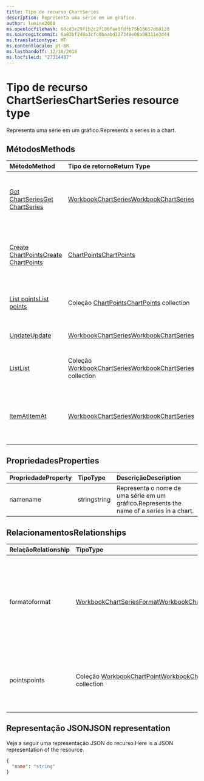 ```yaml
---
title: Tipo de recurso ChartSeries
description: Representa uma série em um gráfico.
author: lumine2008
ms.openlocfilehash: 60cd3e29f1b2c2f106fae0fdfb76b18657d68120
ms.sourcegitcommit: 6a82bf240a3cfc0baabd227349e08a08311e3d44
ms.translationtype: MT
ms.contentlocale: pt-BR
ms.lasthandoff: 12/18/2018
ms.locfileid: "27314487"
---
```

# <a name="chartseries-resource-type"></a><span data-ttu-id="dad65-103">Tipo de recurso ChartSeries</span><span class="sxs-lookup"><span data-stu-id="dad65-103">ChartSeries resource type</span></span>

<span data-ttu-id="dad65-104">Representa uma série em um gráfico.</span><span class="sxs-lookup"><span data-stu-id="dad65-104">Represents a series in a chart.</span></span>


## <a name="methods"></a><span data-ttu-id="dad65-105">Métodos</span><span class="sxs-lookup"><span data-stu-id="dad65-105">Methods</span></span>

| <span data-ttu-id="dad65-106">Método</span><span class="sxs-lookup"><span data-stu-id="dad65-106">Method</span></span>           | <span data-ttu-id="dad65-107">Tipo de retorno</span><span class="sxs-lookup"><span data-stu-id="dad65-107">Return Type</span></span>    |<span data-ttu-id="dad65-108">Descrição</span><span class="sxs-lookup"><span data-stu-id="dad65-108">Description</span></span>|
|:---------------|:--------|:----------|
|[<span data-ttu-id="dad65-109">Get ChartSeries</span><span class="sxs-lookup"><span data-stu-id="dad65-109">Get ChartSeries</span></span>](../api/chartseries-get.md) | [<span data-ttu-id="dad65-110">WorkbookChartSeries</span><span class="sxs-lookup"><span data-stu-id="dad65-110">WorkbookChartSeries</span></span>](chartseries.md) |<span data-ttu-id="dad65-111">Leia as propriedades e os relacionamentos do objeto chartSeries.</span><span class="sxs-lookup"><span data-stu-id="dad65-111">Read properties and relationships of chartSeries object.</span></span>|
|[<span data-ttu-id="dad65-112">Create ChartPoints</span><span class="sxs-lookup"><span data-stu-id="dad65-112">Create ChartPoints</span></span>](../api/chartseries-post-points.md) |[<span data-ttu-id="dad65-113">ChartPoints</span><span class="sxs-lookup"><span data-stu-id="dad65-113">ChartPoints</span></span>](chartpoint.md)| <span data-ttu-id="dad65-114">Crie um novo ChartPoints postando na coleção de pontos.</span><span class="sxs-lookup"><span data-stu-id="dad65-114">Create a new ChartPoints by posting to the points collection.</span></span>|
|[<span data-ttu-id="dad65-115">List points</span><span class="sxs-lookup"><span data-stu-id="dad65-115">List points</span></span>](../api/chartseries-list-points.md) |<span data-ttu-id="dad65-116">Coleção [ChartPoints](chartpoint.md)</span><span class="sxs-lookup"><span data-stu-id="dad65-116">[ChartPoints](chartpoint.md) collection</span></span>| <span data-ttu-id="dad65-117">Obtenha uma coleção de objetos ChartPoints.</span><span class="sxs-lookup"><span data-stu-id="dad65-117">Get a ChartPoints object collection.</span></span>|
|[<span data-ttu-id="dad65-118">Update</span><span class="sxs-lookup"><span data-stu-id="dad65-118">Update</span></span>](../api/chartseries-update.md) | [<span data-ttu-id="dad65-119">WorkbookChartSeries</span><span class="sxs-lookup"><span data-stu-id="dad65-119">WorkbookChartSeries</span></span>](chartseries.md) |<span data-ttu-id="dad65-120">Atualize o objeto ChartSeries.</span><span class="sxs-lookup"><span data-stu-id="dad65-120">Update ChartSeries object.</span></span> |
|[<span data-ttu-id="dad65-121">List</span><span class="sxs-lookup"><span data-stu-id="dad65-121">List</span></span>](../api/chartseries-list.md) | <span data-ttu-id="dad65-122">Coleção [WorkbookChartSeries](chartseries.md)</span><span class="sxs-lookup"><span data-stu-id="dad65-122">[WorkbookChartSeries](chartseries.md) collection</span></span> |<span data-ttu-id="dad65-123">Obtenha uma coleção de objetos chartSeries.</span><span class="sxs-lookup"><span data-stu-id="dad65-123">Get chartSeries object collection.</span></span> |
|[<span data-ttu-id="dad65-124">ItemAt</span><span class="sxs-lookup"><span data-stu-id="dad65-124">ItemAt</span></span>](../api/chartseriescollection-itemat.md)|[<span data-ttu-id="dad65-125">WorkbookChartSeries</span><span class="sxs-lookup"><span data-stu-id="dad65-125">WorkbookChartSeries</span></span>](chartseries.md)|<span data-ttu-id="dad65-126">Recupera uma série com base na respectiva posição na coleção.</span><span class="sxs-lookup"><span data-stu-id="dad65-126">Retrieves a series based on its position in the collection</span></span>|

## <a name="properties"></a><span data-ttu-id="dad65-127">Propriedades</span><span class="sxs-lookup"><span data-stu-id="dad65-127">Properties</span></span>
| <span data-ttu-id="dad65-128">Propriedade</span><span class="sxs-lookup"><span data-stu-id="dad65-128">Property</span></span>     | <span data-ttu-id="dad65-129">Tipo</span><span class="sxs-lookup"><span data-stu-id="dad65-129">Type</span></span>   |<span data-ttu-id="dad65-130">Descrição</span><span class="sxs-lookup"><span data-stu-id="dad65-130">Description</span></span>|
|:---------------|:--------|:----------|
|<span data-ttu-id="dad65-131">name</span><span class="sxs-lookup"><span data-stu-id="dad65-131">name</span></span>|<span data-ttu-id="dad65-132">string</span><span class="sxs-lookup"><span data-stu-id="dad65-132">string</span></span>|<span data-ttu-id="dad65-133">Representa o nome de uma série em um gráfico.</span><span class="sxs-lookup"><span data-stu-id="dad65-133">Represents the name of a series in a chart.</span></span>|

## <a name="relationships"></a><span data-ttu-id="dad65-134">Relacionamentos</span><span class="sxs-lookup"><span data-stu-id="dad65-134">Relationships</span></span>
| <span data-ttu-id="dad65-135">Relação</span><span class="sxs-lookup"><span data-stu-id="dad65-135">Relationship</span></span> | <span data-ttu-id="dad65-136">Tipo</span><span class="sxs-lookup"><span data-stu-id="dad65-136">Type</span></span>   |<span data-ttu-id="dad65-137">Descrição</span><span class="sxs-lookup"><span data-stu-id="dad65-137">Description</span></span>|
|:---------------|:--------|:----------|
|<span data-ttu-id="dad65-138">formato</span><span class="sxs-lookup"><span data-stu-id="dad65-138">format</span></span>|[<span data-ttu-id="dad65-139">WorkbookChartSeriesFormat</span><span class="sxs-lookup"><span data-stu-id="dad65-139">WorkbookChartSeriesFormat</span></span>](chartseriesformat.md)|<span data-ttu-id="dad65-p101">Representa a formatação de uma série do gráfico, que inclui a formatação de linha e de preenchimento. Somente leitura.</span><span class="sxs-lookup"><span data-stu-id="dad65-p101">Represents the formatting of a chart series, which includes fill and line formatting. Read-only.</span></span>|
|<span data-ttu-id="dad65-142">points</span><span class="sxs-lookup"><span data-stu-id="dad65-142">points</span></span>|<span data-ttu-id="dad65-143">Coleção [WorkbookChartPoint](chartpoint.md)</span><span class="sxs-lookup"><span data-stu-id="dad65-143">[WorkbookChartPoint](chartpoint.md) collection</span></span>|<span data-ttu-id="dad65-p102">Representa uma coleção de todos os pontos da série. Somente leitura.</span><span class="sxs-lookup"><span data-stu-id="dad65-p102">Represents a collection of all points in the series. Read-only.</span></span>|

## <a name="json-representation"></a><span data-ttu-id="dad65-146">Representação JSON</span><span class="sxs-lookup"><span data-stu-id="dad65-146">JSON representation</span></span>

<span data-ttu-id="dad65-147">Veja a seguir uma representação JSON do recurso.</span><span class="sxs-lookup"><span data-stu-id="dad65-147">Here is a JSON representation of the resource.</span></span>

<!-- {
  "blockType": "resource",
  "baseType": "microsoft.graph.entity",
  "optionalProperties": [

  ],
  "@odata.type": "microsoft.graph.workbookChartSeries"
}-->

```json
{
  "name": "string"
}

```

<!-- uuid: 8fcb5dbc-d5aa-4681-8e31-b001d5168d79
2015-10-25 14:57:30 UTC -->
<!-- {
  "type": "#page.annotation",
  "description": "ChartSeries resource",
  "keywords": "",
  "section": "documentation",
  "tocPath": ""
}-->